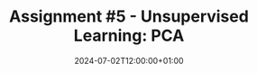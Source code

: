 ---
type: assignment
date: 2024-07-02T12:00:00+01:00
title: 'Assignment #5 - Unsupervised Learning: PCA'
pdf: /static_files/Exercises/Sheets/MVexercise5.pdf
solutions:
---